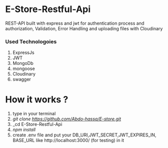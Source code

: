 # E-Store-Restful-Api

REST-API built with express and jwt for authentication process and authorization, Validation, Error Handling  and uploading files with Cloudinary

### **Used Technologoies**
1. ExpressJs
2. JWT
3. MongoDb
4. mongoose
6. Cloudinary
7. swagger


# How it works ?

1. type in your terminal
2. _git clone <https://github.com/Abdo-hassa/E-store.git>_
3. _cd E-Store-Restful-Api
4. _npm install_
5. create .env file and put your DB_URI,JWT_SECRET,JWT_EXPIRES_IN, BASE_URL like http://localhost:3000/ (for testing) in it
